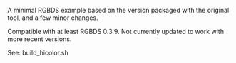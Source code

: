 
A minimal RGBDS example based on the version packaged with the original tool, and a few minor changes.

Compatible with at least RGBDS 0.3.9. Not currently updated to work with more recent versions.

See: build_hicolor.sh


